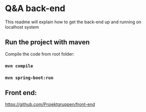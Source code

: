 # Q&A back-end
This readme will explain how to get the back-end up and running on localhost system

## Run the project with maven
Compile the code from root folder:
### `mvn compile`

### `mvn spring-boot:run`

## Front end:
https://github.com/Projektgruppen/front-end

